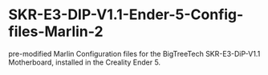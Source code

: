 # SKR-E3-DIP-V1.1-Ender-5-Config-files-Marlin-2
pre-modified Marlin Configuration files for the BigTreeTech SKR-E3-DiP-V1.1 Motherboard, installed in the Creality Ender 5.

